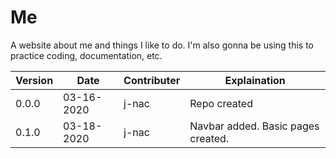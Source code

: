 # Me
A website about me and things I like to do. I'm also gonna be using this to practice coding, documentation, etc.

| Version | Date | Contributer | Explaination |
| --- | --- | --- | --- |
| 0.0.0 | 03-16-2020 | j-nac | Repo created |
| 0.1.0 | 03-18-2020 | j-nac | Navbar added. Basic pages created. |
